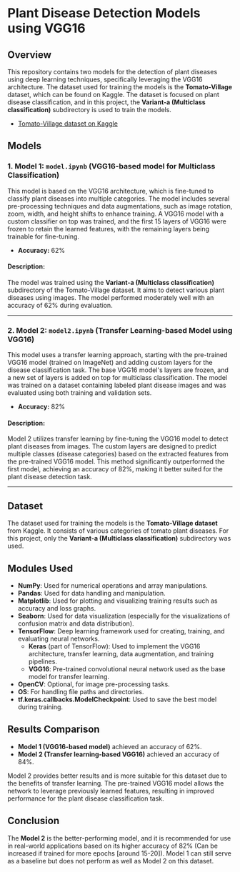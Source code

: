 # Plant Disease Detection Models using VGG16

## Overview
This repository contains two models for the detection of plant diseases using deep learning techniques, specifically leveraging the VGG16 architecture. The dataset used for training the models is the **Tomato-Village** dataset, which can be found on Kaggle. The dataset is focused on plant disease classification, and in this project, the **Variant-a (Multiclass classification)** subdirectory is used to train the models.

- [Tomato-Village dataset on Kaggle](https://www.kaggle.com/datasets/puneet6060/intel-image-classification)

## Models

### 1. **Model 1: `model.ipynb` (VGG16-based model for Multiclass Classification)**
This model is based on the VGG16 architecture, which is fine-tuned to classify plant diseases into multiple categories. The model includes several pre-processing techniques and data augmentations, such as image rotation, zoom, width, and height shifts to enhance training. A VGG16 model with a custom classifier on top was trained, and the first 15 layers of VGG16 were frozen to retain the learned features, with the remaining layers being trainable for fine-tuning.

- **Accuracy:** 62%

#### Description:
The model was trained using the **Variant-a (Multiclass classification)** subdirectory of the Tomato-Village dataset. It aims to detect various plant diseases using images. The model performed moderately well with an accuracy of 62% during evaluation.

---

### 2. **Model 2: `model2.ipynb` (Transfer Learning-based Model using VGG16)**
This model uses a transfer learning approach, starting with the pre-trained VGG16 model (trained on ImageNet) and adding custom layers for the disease classification task. The base VGG16 model's layers are frozen, and a new set of layers is added on top for multiclass classification. The model was trained on a dataset containing labeled plant disease images and was evaluated using both training and validation sets.

- **Accuracy:** 82%

#### Description:
Model 2 utilizes transfer learning by fine-tuning the VGG16 model to detect plant diseases from images. The custom layers are designed to predict multiple classes (disease categories) based on the extracted features from the pre-trained VGG16 model. This method significantly outperformed the first model, achieving an accuracy of 82%, making it better suited for the plant disease detection task.

---

## Dataset
The dataset used for training the models is the **Tomato-Village dataset** from Kaggle. It consists of various categories of tomato plant diseases. For this project, only the **Variant-a (Multiclass classification)** subdirectory was used.

## Modules Used

- **NumPy**: Used for numerical operations and array manipulations.
- **Pandas**: Used for data handling and manipulation.
- **Matplotlib**: Used for plotting and visualizing training results such as accuracy and loss graphs.
- **Seaborn**: Used for data visualization (especially for the visualizations of confusion matrix and data distribution).
- **TensorFlow**: Deep learning framework used for creating, training, and evaluating neural networks.
  - **Keras** (part of TensorFlow): Used to implement the VGG16 architecture, transfer learning, data augmentation, and training pipelines.
  - **VGG16**: Pre-trained convolutional neural network used as the base model for transfer learning.
- **OpenCV**: Optional, for image pre-processing tasks.
- **OS**: For handling file paths and directories.
- **tf.keras.callbacks.ModelCheckpoint**: Used to save the best model during training.

## Results Comparison

- **Model 1 (VGG16-based model)** achieved an accuracy of 62%.
- **Model 2 (Transfer learning-based VGG16)** achieved an accuracy of 84%.

Model 2 provides better results and is more suitable for this dataset due to the benefits of transfer learning. The pre-trained VGG16 model allows the network to leverage previously learned features, resulting in improved performance for the plant disease classification task.

## Conclusion
The **Model 2** is the better-performing model, and it is recommended for use in real-world applications based on its higher accuracy of 82% (Can be increased if trained for more epochs [around 15-20]). Model 1 can still serve as a baseline but does not perform as well as Model 2 on this dataset.

